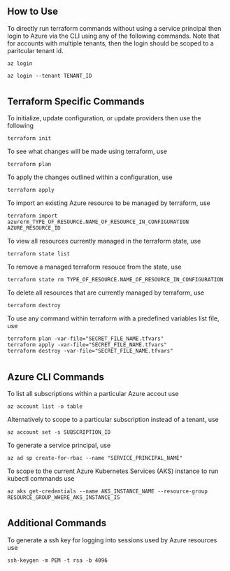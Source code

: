 ## How to Use

To directly run terraform commands without using a service principal then login to Azure via the CLI using any of the following commands. Note that for accounts with multiple tenants, then the login should be scoped to a paritcular tenant id.

```
az login
```

```
az login --tenant TENANT_ID
```

#

## Terraform Specific Commands

To initialize, update configuration, or update providers then use the following

```
terraform init
```

To see what changes will be made using terraform, use

```
terraform plan
```

To apply the changes outlined within a configuration, use

```
terraform apply
```

To import an existing Azure resource to be managed by terraform, use

```
terraform import azurerm_TYPE_OF_RESOURCE.NAME_OF_RESOURCE_IN_CONFIGURATION AZURE_RESOURCE_ID
```

To view all resources currently managed in the terraform state, use

```
terraform state list
```

To remove a managed terraform resouce from the state, use

```
terraform state rm TYPE_OF_RESOURCE.NAME_OF_RESOURCE_IN_CONFIGURATION
```

To delete all resources that are currently managed by terraform, use

```
terraform destroy
```

To use any command within terraform with a predefined variables list file, use

```
terraform plan -var-file="SECRET_FILE_NAME.tfvars"
terraform apply -var-file="SECRET_FILE_NAME.tfvars"
terraform destroy -var-file="SECRET_FILE_NAME.tfvars"
```

#

## Azure CLI Commands

To list all subscriptions within a particular Azure accout use

```
az account list -o table
```

Alternatively to scope to a particular subscription instead of a tenant, use

```
az account set -s SUBSCRIPTION_ID
```

To generate a service principal, use

```
az ad sp create-for-rbac --name "SERVICE_PRINCIPAL_NAME"
```

To scope to the current Azure Kubernetes Services (AKS) instance to run kubectl commands use

```
az aks get-credentials --name AKS_INSTANCE_NAME --resource-group RESOURCE_GROUP_WHERE_AKS_INSTANCE_IS
```

#

## Additional Commands

To generate a ssh key for logging into sessions used by Azure resources use

```
ssh-keygen -m PEM -t rsa -b 4096
```
